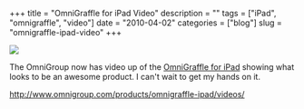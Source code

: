 +++
title = "OmniGraffle for iPad Video"
description = ""
tags = ["iPad", "omnigraffle", "video"]
date = "2010-04-02"
categories = ["blog"]
slug = "omnigraffle-ipad-video"
+++



  <div class="notebook-screenshot"><a href="http://www.omnigroup.com/products/omnigraffle-ipad/videos/"><img src="//media.konigi.com/bluga/wt4bb606189020b_large.jpg"/></a></div><p>The OmniGroup now has video up of the <a href="http://www.omnigroup.com/products/omnigraffle-ipad/videos/">OmniGraffle for iPad</a> showing what looks to be an awesome product. I can't wait to get my hands on it.</p>

    
  <a href="http://www.omnigroup.com/products/omnigraffle-ipad/videos/">http://www.omnigroup.com/products/omnigraffle-ipad/videos/</a>
